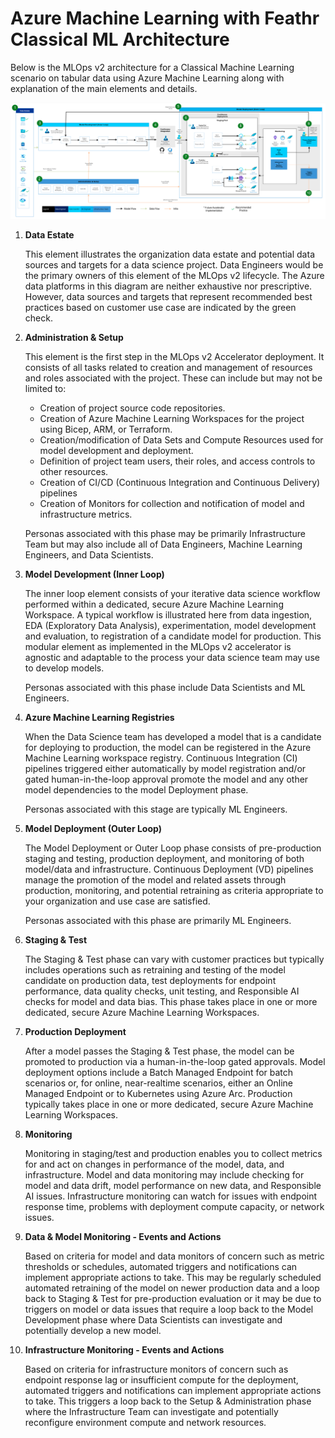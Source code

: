 # Azure Machine Learning with Feathr Classical ML Architecture

Below is the MLOps v2 architecture for a Classical Machine Learning scenario on tabular data using Azure Machine Learning along with explanation of the main elements and details.

![Azure Machine Learning Classical Machine Learning Architecture](media/AzureML_CML_Architecture_with_Feathr.png)

1. **Data Estate**

   This element illustrates the organization data estate and potential data sources and targets for a data science project. Data Engineers would be the primary owners of this element of the MLOps v2 lifecycle. The Azure data platforms in this diagram are neither exhaustive nor prescriptive. However, data sources and targets that represent recommended best practices based on customer use case are indicated by the green check.
2. **Administration & Setup**

   This element is the first step in the MLOps v2 Accelerator deployment. It consists of all tasks related to creation and management of resources and roles associated with the project. These can include but may not be limited to:

   - Creation of project source code repositories.
   - Creation of Azure Machine Learning Workspaces for the project using Bicep, ARM, or Terraform.
   - Creation/modification of Data Sets and Compute Resources used for model development and deployment.
   - Definition of project team users, their roles, and access controls to other resources.
   - Creation of CI/CD (Continuous Integration and Continuous Delivery) pipelines
   - Creation of Monitors for collection and notification of model and infrastructure metrics.

   Personas associated with this phase may be primarily Infrastructure Team but may also include all of Data Engineers, Machine Learning Engineers, and Data Scientists.
3. **Model Development (Inner Loop)**

   The inner loop element consists of your iterative data science workflow performed within a dedicated, secure Azure Machine Learning Workspace. A typical workflow is illustrated here from data ingestion, EDA (Exploratory Data Analysis), experimentation, model development and evaluation, to registration of a candidate model for production. This modular element as implemented in the MLOps v2 accelerator is agnostic and adaptable to the process your data science team may use to develop models.

   Personas associated with this phase include Data Scientists and ML Engineers.
4. **Azure Machine Learning Registries**

   When the Data Science team has developed a model that is a candidate for deploying to production, the model can be registered in the Azure Machine Learning workspace registry. Continuous Integration (CI) pipelines triggered either automatically by model registration and/or gated human-in-the-loop approval promote the model and any other model dependencies to the model Deployment phase.

   Personas associated with this stage are typically ML Engineers.
5. **Model Deployment (Outer Loop)**

   The Model Deployment or Outer Loop phase consists of pre-production staging and testing, production deployment, and monitoring of both model/data and infrastructure. Continuous Deployment (VD) pipelines manage the promotion of the model and related assets through production, monitoring, and potential retraining as criteria appropriate to your organization and use case are satisfied.

   Personas associated with this phase are primarily ML Engineers.
6. **Staging & Test**

   The Staging & Test phase can vary with customer practices but typically includes operations such as retraining and testing of the model candidate on production data,  test deployments for endpoint performance, data quality checks, unit testing, and Responsible AI checks for model and data bias.  This phase takes place in one or more dedicated, secure Azure Machine Learning Workspaces.
7. **Production Deployment**

   After a model passes the Staging & Test phase, the model can be promoted to production via a human-in-the-loop gated approvals. Model deployment options include a Batch Managed Endpoint for batch scenarios or, for online, near-realtime scenarios, either an Online Managed Endpoint or to Kubernetes using Azure Arc. Production typically takes place in one or more dedicated, secure Azure Machine Learning Workspaces.
8. **Monitoring**

   Monitoring in staging/test and production enables you to collect metrics for and act on changes in performance of the model, data, and infrastructure. Model and data monitoring may include checking for model and data drift, model performance on new data, and Responsible AI issues.  Infrastructure monitoring can watch for issues with endpoint response time, problems with deployment compute capacity, or network issues.
9. **Data & Model Monitoring - Events and Actions**

   Based on criteria for model and data monitors of concern such as metric thresholds or schedules, automated triggers and notifications can implement appropriate actions to take. This may be regularly scheduled automated retraining of the model on newer production data and a loop back to Staging & Test for pre-production evaluation or it may be due to triggers on model or data issues that require a loop back to the Model Development phase where Data Scientists can investigate and potentially develop a new model.
10. **Infrastructure Monitoring - Events and Actions**

    Based on criteria for infrastructure monitors of concern such as endpoint response lag or insufficient compute for the deployment, automated triggers and notifications can implement appropriate actions to take. This triggers a loop back to the Setup & Administration phase where the Infrastructure Team can investigate and potentially reconfigure environment compute and network resources.
